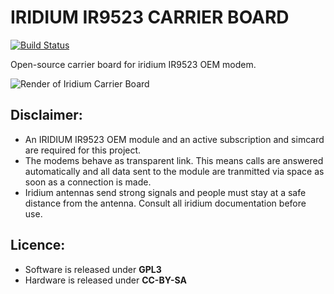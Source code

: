 IRIDIUM IR9523 CARRIER BOARD
============================

[![Build Status](https://travis-ci.org/tudelft/iridium.png?branch=master)](https://travis-ci.org/tudelft/iridium)

Open-source carrier board for iridium IR9523 OEM modem.

![Render of Iridium Carrier Board](https://raw.githubusercontent.com/tudelft/iridium/master/docs/iridium_modem.png)

Disclaimer:
-----------

 - An IRIDIUM IR9523 OEM module and an active subscription and simcard are required for this project.
 - The modems behave as transparent link. This means calls are answered automatically and all data sent to the module are tranmitted via space as soon as a connection is made.
 - Iridium antennas send strong signals and people must stay at a safe distance from the antenna. Consult all iridium documentation before use.

Licence:
--------

 - Software is released under **GPL3**
 - Hardware is released under **CC-BY-SA**
